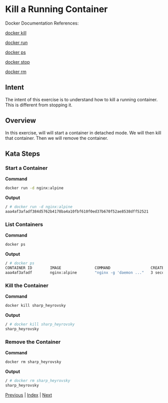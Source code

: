 # Kill a Running Container

Docker Documentation References:

[docker kill](https://docs.docker.com/engine/reference/commandline/kill/)

[docker run](https://docs.docker.com/engine/reference/commandline/run/)

[docker ps](https://docs.docker.com/engine/reference/commandline/ps/)

[docker stop](https://docs.docker.com/engine/reference/commandline/stop/)

[docker rm](https://docs.docker.com/engine/reference/commandline/rm/)

## Intent

The intent of this exercise is to understand how to kill a running container. This is different from stopping it.

## Overview

In this exercise, will will start a container in detached mode. We will then kill that container. Then we will remove the container.

## Kata Steps

### Start a Container
**Command**

```bash
docker run -d nginx:alpine
```

**Output**

```bash
/ # docker run -d nginx:alpine
aaa4af3afadf384d5762b4178ba4a10fbf610f0ed37b670f52ae8538dff52521
```

### List Containers

**Command**

```bash
docker ps
```

**Output**

```bash
/ # docker ps
CONTAINER ID        IMAGE               COMMAND                  CREATED             STATUS              PORTS               NAMES
aaa4af3afadf        nginx:alpine        "nginx -g 'daemon ..."   3 seconds ago       Up 2 seconds        80/tcp              sharp_heyrovsky
```

### Kill the Container
**Command**

```bash
docker kill sharp_heyrovsky
```

**Output**

```bash
/ # docker kill sharp_heyrovsky
sharp_heyrovsky
```

### Remove the Container

**Command**

```bash
docker rm sharp_heyrovsky
```

**Output**

```bash
/ # docker rm sharp_heyrovsky
sharp_heyrovsky
```

[Previous](35_system_info.md) | [Index](README.md) | [Next](37_login.md)
